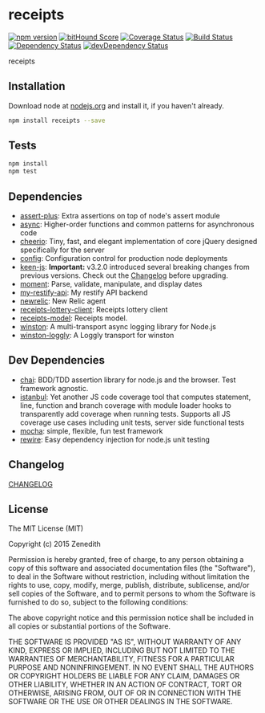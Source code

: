 # receipts
[![npm version](https://badge.fury.io/js/receipts.svg)](https://badge.fury.io/js/receipts)
[![bitHound Score](https://www.bithound.io/github/receipts/npm-receipts/badges/score.svg)](https://www.bithound.io/github/receipts/npm-receipts)
[![Coverage Status](https://coveralls.io/repos/receipts/npm-receipts/badge.svg?branch=master&service=github)](https://coveralls.io/github/receipts/npm-receipts?branch=master)
[![Build Status](https://travis-ci.org/receipts/npm-receipts.svg)](https://travis-ci.org/receipts/npm-receipts)
[![Dependency Status](https://david-dm.org/receipts/npm-receipts.svg)](https://david-dm.org/receipts/npm-receipts)
[![devDependency Status](https://david-dm.org/receipts/npm-receipts/dev-status.svg)](https://david-dm.org/receipts/npm-receipts#info=devDependencies)

receipts

## Installation

Download node at [nodejs.org](http://nodejs.org) and install it, if you haven't already.

```sh
npm install receipts --save
```


## Tests

```sh
npm install
npm test
```

## Dependencies

- [assert-plus](https://github.com/mcavage/node-assert-plus): Extra assertions on top of node&#39;s assert module
- [async](): Higher-order functions and common patterns for asynchronous code
- [cheerio](https://github.com/cheeriojs/cheerio): Tiny, fast, and elegant implementation of core jQuery designed specifically for the server
- [config](https://github.com/lorenwest/node-config): Configuration control for production node deployments
- [keen-js](https://github.com/keen/keen-js): **Important:** v3.2.0 introduced several breaking changes from previous versions. Check out the [Changelog](./CHANGELOG.md#3.2.0) before upgrading.
- [moment](https://github.com/moment/moment): Parse, validate, manipulate, and display dates
- [my-restify-api](): My restify API backend
- [newrelic](): New Relic agent
- [receipts-lottery-client](): Receipts lottery client
- [receipts-model](): Receipts model.
- [winston](): A multi-transport async logging library for Node.js
- [winston-loggly](https://github.com/indexzero/winston-loggly): A Loggly transport for winston

## Dev Dependencies

- [chai](): BDD/TDD assertion library for node.js and the browser. Test framework agnostic.
- [istanbul](https://github.com/gotwarlost/istanbul): Yet another JS code coverage tool that computes statement, line, function and branch coverage with module loader hooks to transparently add coverage when running tests. Supports all JS coverage use cases including unit tests, server side functional tests
- [mocha](https://github.com/mochajs/mocha): simple, flexible, fun test framework
- [rewire](https://github.com/jhnns/rewire): Easy dependency injection for node.js unit testing


## Changelog

[CHANGELOG](CHANGELOG.md)


## License
The MIT License (MIT)

Copyright (c) 2015 Zenedith

Permission is hereby granted, free of charge, to any person obtaining a copy
of this software and associated documentation files (the "Software"), to deal
in the Software without restriction, including without limitation the rights
to use, copy, modify, merge, publish, distribute, sublicense, and/or sell
copies of the Software, and to permit persons to whom the Software is
furnished to do so, subject to the following conditions:

The above copyright notice and this permission notice shall be included in all
copies or substantial portions of the Software.

THE SOFTWARE IS PROVIDED "AS IS", WITHOUT WARRANTY OF ANY KIND, EXPRESS OR
IMPLIED, INCLUDING BUT NOT LIMITED TO THE WARRANTIES OF MERCHANTABILITY,
FITNESS FOR A PARTICULAR PURPOSE AND NONINFRINGEMENT. IN NO EVENT SHALL THE
AUTHORS OR COPYRIGHT HOLDERS BE LIABLE FOR ANY CLAIM, DAMAGES OR OTHER
LIABILITY, WHETHER IN AN ACTION OF CONTRACT, TORT OR OTHERWISE, ARISING FROM,
OUT OF OR IN CONNECTION WITH THE SOFTWARE OR THE USE OR OTHER DEALINGS IN THE
SOFTWARE.